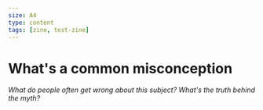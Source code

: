 ```yaml
---
size: A4
type: content
tags: [zine, test-zine]
---
```


# What's a common misconception

*What do people often get wrong about this subject? What's the truth behind the myth?*

